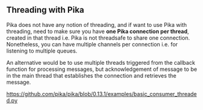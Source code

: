 ## Threading with Pika

Pika does not have any notion of threading, and if want to use Pika with threading, need to make sure you have **one Pika connection per thread**, created in that thread i.e. Pika is not threadsafe to share one connection. Nonetheless, you can have multiple channels per connection i.e. for listening to multiple queues.

An alternative would be to use multiple threads triggered from the callback function for processing messages, but acknowledgement of message to be in the main thread that establishes the connection and retrieves the message.

https://github.com/pika/pika/blob/0.13.1/examples/basic_consumer_threaded.py
